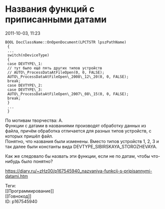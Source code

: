 Названия функций с приписанными датами
=======================================

   
 2011-10-03, 11:23   
  
```
BOOL DocClassName::OnOpenDocument(LPCTSTR lpszPathName)   
 {  
 ...  
 switch(nDeviceType)  
 {  
 case DEVTYPE\_1:  
 // тут было ещё пять других типов устройств  
 // AUTO\_ProcessDataAtFileOpen(0, 0, FALSE);  
 AUTO\_ProcessDataAtFileOpen\_2008\_12\_20(0, 0, FALSE);  
 break;  
 case DEVTYPE\_2:  
 case DEVTYPE\_3:  
 AUTO\_ProcessDataAtFileOpen\_2007\_08\_15(0, 0, FALSE);  
 break;  
 }  
 ...  
 }
```
   
 По мотивам творчества: А.   
 Функции с датами в названиями производят обработку данных из файла, причём обработка отличается для разных типов устройств, с которых пришёл файл.   
 Понятно, что названия были изменены. Вместо типов устройств 1, 2, 3 и так далее были константы вида DEVTYPE\_SIBIRSKAYA\_STOROZHEVAYA.   
   
 Как же следовало бы назвать эти функции, если не по датам, чтобы что-нибудь было понятно?   
    
 <https://diary.ru/~zHz00/p167545940_nazvaniya-funkcij-s-pripisannymi-datami.htm>   
   
 Теги:   
 [[Программирование]]   
 [[Говнокод]]   
 ID: p167545940